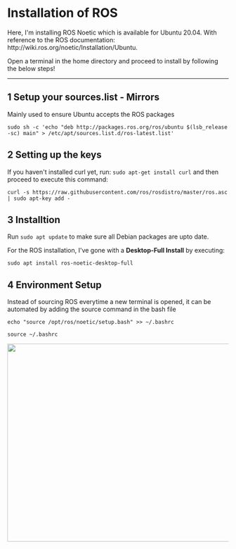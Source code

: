 # Installation of ROS
<p>Here, I'm installing ROS Noetic which is available for Ubuntu 20.04. With reference to the ROS documentation: http://wiki.ros.org/noetic/Installation/Ubuntu.</p>

<p>Open a terminal in the home directory and proceed to install by following the below steps!</p>
<hr>

## 1 Setup your sources.list - Mirrors
<p>Mainly used to ensure Ubuntu accepts the ROS packages</p>
<pre><code>sudo sh -c 'echo "deb http://packages.ros.org/ros/ubuntu $(lsb_release -sc) main" > /etc/apt/sources.list.d/ros-latest.list'</code></pre>

## 2 Setting up the keys 
<p>If you haven't installed curl yet, run: <code>sudo apt-get install curl</code> and then proceed to execute this command:</p>
<pre><code>curl -s https://raw.githubusercontent.com/ros/rosdistro/master/ros.asc | sudo apt-key add -</code></pre>

## 3 Installtion
<p>Run <code>sudo apt update</code> to make sure all Debian packages are upto date.</p>
<p>For the ROS installation, I've gone with a <b>Desktop-Full Install</b> by executing:</p>
<pre><code>sudo apt install ros-noetic-desktop-full</code></pre>

## 4 Environment Setup 
<p>Instead of sourcing ROS everytime a new terminal is opened, it can be automated by adding the source command in the bash file</p>
<pre><code>echo "source /opt/ros/noetic/setup.bash" >> ~/.bashrc
<br>source ~/.bashrc</code></pre>

<p align="center">
  <img width="569.3240901213" height="450" src="https://user-images.githubusercontent.com/89002422/136798855-1799b50f-a87c-4b87-a029-b13a85c6beb6.png">
</p>
